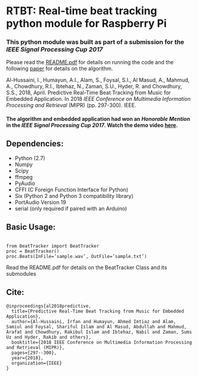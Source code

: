 # RTBT: Real-time beat tracking python module for Raspberry Pi
### This python module was built as part of a submission for the *IEEE Signal Processing Cup 2017*

Please read the [README.pdf](https://github.com/AhmedImtiazPrio/RTBT/blob/master/README.pdf) for details on running the code and the following [paper](https://ieeexplore.ieee.org/abstract/document/8397024) for details on the algorithm.

Al-Hussaini, I., Humayun, A.I., Alam, S., Foysal, S.I., Al Masud, A., Mahmud, A., Chowdhury, R.I., Ibtehaz, N., Zaman, S.U., Hyder, R. and Chowdhury, S.S., 2018, April. Predictive Real-Time Beat Tracking from Music for Embedded Application. In 2018 *IEEE Conference on Multimedia Information Processing and Retrieval* (MIPR) (pp. 297-300). IEEE.

#### The algorithm and embedded application had won an *Honorable Mention* in the *IEEE Signal Processing Cup 2017*. Watch the demo video [here](https://youtu.be/fyENs0ABZhw).

## Dependencies:

- Python (2.7)
- Numpy
- Scipy
- ffmpeg
- PyAudio
- CFFI (C Foreign Function Interface for Python)
- Six (Python 2 and Python 3 compatibility library)
- PortAudio Version 19
- serial (only required if paired with an Arduino)

## Basic Usage:

```

from BeatTracker import BeatTracker
proc = BeatTracker()
proc.Beats(InFile=’sample.wav’, OutFile=’sample.txt’)

```
Read the README.pdf for details on the BeatTracker Class and its submodules


## Cite:
```
@inproceedings{al2018predictive,
  title={Predictive Real-Time Beat Tracking from Music for Embedded Application},
  author={Al-Hussaini, Irfan and Humayun, Ahmed Imtiaz and Alam, Samiul and Foysal, Shariful Islam and Al Masud, Abdullah and Mahmud, Arafat and Chowdhury, Rakibul Islam and Ibtehaz, Nabil and Zaman, Sums Uz and Hyder, Rakib and others},
  booktitle={2018 IEEE Conference on Multimedia Information Processing and Retrieval (MIPR)},
  pages={297--300},
  year={2018},
  organization={IEEE}
}

```
